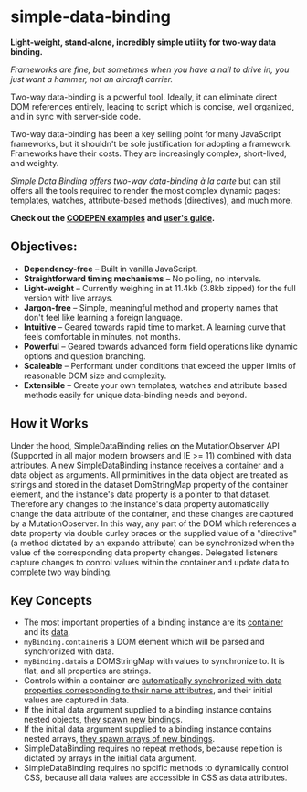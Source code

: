# simple-data-binding
<strong>Light-weight, stand-alone, incredibly simple utility for two-way data binding.</strong>

<em>Frameworks are fine, but sometimes when you have a nail to drive in, you just want a hammer, not an aircraft carrier.</em>
<p>
Two-way data-binding is a powerful tool.  Ideally, it can eliminate direct DOM references entirely, leading to script which is concise, well organized, and in sync with server-side code.
</p>
<p>
Two-way data-binding has been a key selling point for many JavaScript frameworks, but it shouldn't be sole justification for adopting a framework. Frameworks have their costs.  They are increasingly complex, short-lived, and weighty.
</p>
<p>
<em>Simple Data Binding offers two-way data-binding à la carte </em> but can still offers all the tools required to render the most complex dynamic pages:  templates, watches, attribute-based methods (directives), and much more.
</p>
<p>
<strong>Check out the <a href="https://avramlavinsky.github.io/simple-data-binding/examples/examples.html">CODEPEN examples</a> and <a href="https://avramlavinsky.github.io/simple-data-binding/docs/guide.html">user's guide</a>.</strong>
</p>

<h2>Objectives:</h2>

<ul>
  <li>
  <strong>Dependency-free</strong> – Built in vanilla JavaScript. 
  </li>
  <li>
  <strong>Straightforward timing mechanisms</strong> – No polling, no intervals. 
  </li>
  <li>
  <strong>Light-weight</strong> – Currently weighing in at 11.4kb (3.8kb zipped) for the full version with live arrays.
  </li>
  <li>
  <strong>Jargon-free</strong> – Simple, meaningful method and property names that don't feel like learning a foreign language. 
  </li>
  <li>
  <strong>Intuitive</strong> – Geared towards rapid time to market.  A learning curve that feels comfortable in minutes, not months. 
  </li>
  <li>
  <strong>Powerful</strong> – Geared towards advanced form field operations like dynamic options and question branching.
  </li>
  <li>
  <strong>Scaleable</strong> – Performant under conditions that exceed the upper limits of reasonable DOM size and complexity.
  </li>
  <li>
  <strong>Extensible</strong> – Create your own templates, watches and attribute based methods easily for unique data-binding needs and beyond.
  </li>
</ul>


<h2>How it Works</h2>

<p>
Under the hood, SimpleDataBinding relies on the MutationObserver API (Supported in all major modern browsers and IE >= 11) combined with data attributes.  A new SimpleDataBinding instance receives a container and a data object as arguments. All prmimitives in the data object are treated as strings and stored in the dataset DomStringMap property of the container element, and the instance's data property is a pointer to that dataset.  Therefore any changes to the instance's data property automatically change the data attribute of the container, and these changes are captured by a MutationObserver.  In this way, any part of the DOM which references a data property via double curley braces or the supplied value of a "directive" (a method dictated by an expando attribute) can be synchronized when the value of the corresponding data property changes.  Delegated listeners capture changes to control values within the container and update data to complete two way binding.
</p>


<h2>Key Concepts</h2>

<ul>
  <li>The most important properties of a binding instance are its <a href="https://avramlavinsky.github.io/simple-data-binding/docs/guide.html#Properties-container">container</a> and its <a href="https://avramlavinsky.github.io/simple-data-binding/docs/guide.html#Properties-data">data</a>.</li>
  <li><code>myBinding.container</code>is a DOM element which will be parsed and synchronized with data.</li>
  <li><code>myBinding.data</code>is a DOMStringMap with values to synchronize to.  It is flat, and all properties are strings.</li>
  <li>Controls within a container are <a href="https://avramlavinsky.github.io/simple-data-binding/examples/examples.html"> automatically synchronized with data properties corresponding to their name attributres</a>, and their initial values are captured in data.</li>
  <li>If the initial data argument supplied to a binding instance contains nested objects, <a href="https://avramlavinsky.github.io/simple-data-binding/examples/examples.html?page=2">they spawn new bindings</a>.</li>
  <li>If the initial data argument supplied to a binding instance contains nested arrays, <a href="https://avramlavinsky.github.io/simple-data-binding/examples/examples.html?page=3">they spawn arrays of new bindings</a>.</li>
  <li>SimpleDataBinding requires no repeat methods, because repeition is dictated by arrays in the initial data argument.</li>
  <li>SimpleDataBinding requires no spcific methods to dynamically control CSS, because all data values are accessible in CSS as data attributes.</li>
</ul>
